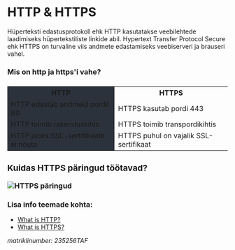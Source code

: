 <html>
  <head>
    <h1>HTTP & HTTPS</h1>
  </head>
  <p>
Hüperteksti edastusprotokoll ehk HTTP kasutatakse veebilehtede laadimiseks hüpertekstiliste linkide abil.
Hypertext Transfer Protocol Secure ehk HTTPS on turvaline viis andmete edastamiseks veebiserveri ja brauseri vahel.
  </p>
  
</html>

<h3>Mis on http ja https'i vahe?<h3>
<table>
  <colorgroup>
    <col style="background-color:#2c323c">
  </colorgroup>
  <tr>
    <th>HTTP</th>
    <th>HTTPS</th>
  </tr>
  <tr>
    <td>HTTP edastab andmeid pordil 80</td>
    <td>HTTPS kasutab pordi 443</td>
  </tr>
  <tr>
    <td>HTTP toimib rakenduskihis</td>
    <td>HTTPS toimib transpordikihtis</td>
  </tr>
  <tr>
    <td>HTTP jaoks SSL-sertifikaate ei nõuta</td>
    <td>HTTPS puhul on vajalik SSL-sertifikaat</td>
  </tr>
</table>

<html>
  <body>
    <div class="wrapper">
      <h3>Kuidas HTTPS päringud töötavad?</h3>
      <img src="https://blogs.getcertifiedgetahead.com/wp-content/uploads/2011/11/HTTPS.png" alt="HTTPS päringud">
    </div>
  </body>
  <h3>Lisa info teemade kohta:</h3>
    <ul>
      <li>
        <a href="https://developer.mozilla.org/en-US/docs/Web/HTTP/Overview">What is HTTP?</a>
      </li>
      <li>
        <a href="https://www.techtarget.com/searchsoftwarequality/definition/HTTPS">What is HTTPS?</a>
      </li>
    </ul>
</html>

<html>
  <body>
    <footer>
      <i>matriklinumber: 235256TAF</i>
    </footer>
  </body>
</html>
